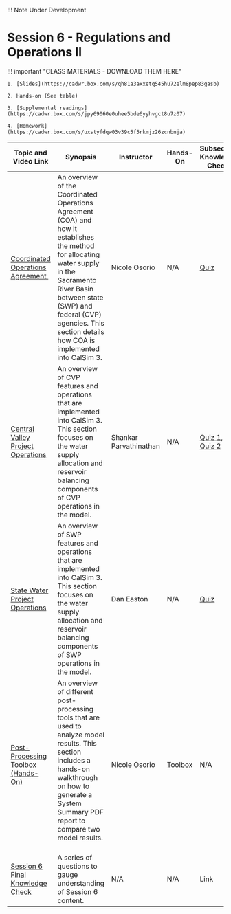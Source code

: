 !!! Note
    Under Development

# Session 6 - Regulations and Operations II 

!!! important "CLASS MATERIALS - DOWNLOAD THEM HERE"
   
    1. [Slides](https://cadwr.box.com/s/qh81a3axxetq545hu72elm8pep83gasb)

    2. Hands-on (See table)

    3. [Supplemental readings](https://cadwr.box.com/s/jpy69060e0uhee5bde6yyhvgct8u7z07)

    4. [Homework](https://cadwr.box.com/s/uxstyfdqw03v39c5f5rkmjz26zcnbnja)


| Topic and Video Link | Synopsis | Instructor |Hands-On | Subsection Knowledge Check  | 
| --- | --- | --- | --- | --- |
| [Coordinated Operations Agreement ]()  | An overview of the Coordinated Operations Agreement (COA) and how it establishes the method for allocating water supply in the Sacramento River Basin between state (SWP) and federal (CVP) agencies. This section details how COA is implemented into CalSim 3. | Nicole Osorio | N/A | [Quiz](https://forms.office.com/g/1UiBvYRs72?origin=lprLink) |
| [Central Valley Project Operations]()  | An overview of CVP features and operations that are implemented into CalSim 3. This section focuses on the water supply allocation and reservoir balancing components of CVP operations in the model.   | Shankar Parvathinathan | N/A | [Quiz 1](https://forms.office.com/g/EDyn8Umd6q?origin=lprLink), [Quiz 2](https://forms.office.com/g/9Lsz9sfNTr?origin=lprLink) |
| [State Water Project Operations]()  | An overview of SWP features and operations that are implemented into CalSim 3. This section focuses on the water supply allocation and reservoir balancing components of SWP operations in the model. | Dan Easton | N/A | [Quiz](https://forms.office.com/g/CnGCYr5hyS?origin=lprLink) |
| [Post-Processing Toolbox (Hands-On)]()  | An overview of different post-processing tools that are used to analyze model results. This section includes a hands-on walkthrough on how to generate a System Summary PDF report to compare two model results.   | Nicole Osorio | [Toolbox](https://cadwr.box.com/s/054zzxwzu06zff26xzscoghgimuxve8i) | N/A |
| [Session 6 Final Knowledge Check]() | A series of questions to gauge understanding of Session 6 content.  | N/A | N/A | Link |

